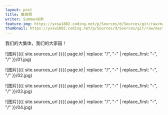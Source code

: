 ```yaml
---
layout: post
title: 集体照
writer: SummonHIM
feature-img: https://yxsw1802.coding.net/p/Sources/d/Sources/git/raw/master/2018-09-21-ji-ti-zhao/01.jpg
thumbnail: https://yxsw1802.coding.net/p/Sources/d/Sources/git/raw/master/2018-09-21-ji-ti-zhao/01.jpg
---
```


我们的大集体，我们的大家园！

![图片]({{ site.sources_url }}{{ page.id | replace: "/", "-" | replace_first: "-", "/" }}/01.jpg)

![图片]({{ site.sources_url }}{{ page.id | replace: "/", "-" | replace_first: "-", "/" }}/02.jpg)

![图片]({{ site.sources_url }}{{ page.id | replace: "/", "-" | replace_first: "-", "/" }}/03.jpg)

![图片]({{ site.sources_url }}{{ page.id | replace: "/", "-" | replace_first: "-", "/" }}/04.jpg)
